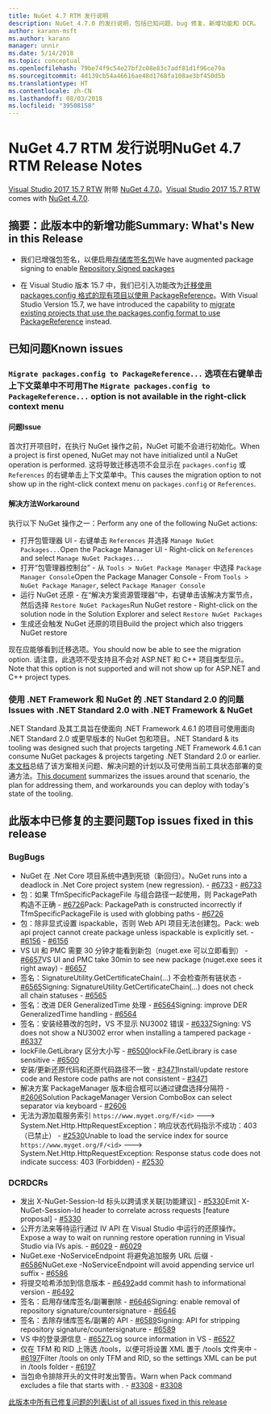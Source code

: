 ```yaml
---
title: NuGet 4.7 RTM 发行说明
description: NuGet 4.7.0 的发行说明，包括已知问题、bug 修复、新增功能和 DCR。
author: karann-msft
ms.author: karann
manager: unnir
ms.date: 5/14/2018
ms.topic: conceptual
ms.openlocfilehash: 79be74f9c54e27bf2c08e83c7adf81d1f96ce79a
ms.sourcegitcommit: 4d139cb54a46616ae48d1768fa108ae3bf450d5b
ms.translationtype: HT
ms.contentlocale: zh-CN
ms.lasthandoff: 08/03/2018
ms.locfileid: "39508158"
---
```

# <a name="nuget-47-rtm-release-notes"></a><span data-ttu-id="0c8c4-103">NuGet 4.7 RTM 发行说明</span><span class="sxs-lookup"><span data-stu-id="0c8c4-103">NuGet 4.7 RTM Release Notes</span></span>

<span data-ttu-id="0c8c4-104">[Visual Studio 2017 15.7 RTW](https://www.visualstudio.com/news/releasenotes/vs2017-relnotes) 附带 [NuGet 4.7.0](https://dist.nuget.org/win-x86-commandline/v4.7.0/nuget.exe)。</span><span class="sxs-lookup"><span data-stu-id="0c8c4-104">[Visual Studio 2017 15.7 RTW](https://www.visualstudio.com/news/releasenotes/vs2017-relnotes) comes with [NuGet 4.7.0](https://dist.nuget.org/win-x86-commandline/v4.7.0/nuget.exe).</span></span>

## <a name="summary-whats-new-in-this-release"></a><span data-ttu-id="0c8c4-105">摘要：此版本中的新增功能</span><span class="sxs-lookup"><span data-stu-id="0c8c4-105">Summary: What's New in this Release</span></span>

* <span data-ttu-id="0c8c4-106">我们已增强包签名，以便启用[存储库签名包](https://github.com/NuGet/Home/wiki/Repository-Signatures)</span><span class="sxs-lookup"><span data-stu-id="0c8c4-106">We have augmented package signing to enable [Repository Signed packages](https://github.com/NuGet/Home/wiki/Repository-Signatures)</span></span>

* <span data-ttu-id="0c8c4-107">在 Visual Studio 版本 15.7 中，我们已引入功能改为[迁移使用 packages.config 格式的现有项目以使用 PackageReference](https://docs.microsoft.com/en-us/nuget/reference/migrate-packages-config-to-package-reference)。</span><span class="sxs-lookup"><span data-stu-id="0c8c4-107">With Visual Studio Version 15.7, we have introduced the capability to [migrate existing projects that use the packages.config format to use PackageReference](https://docs.microsoft.com/en-us/nuget/reference/migrate-packages-config-to-package-reference) instead.</span></span>

## <a name="known-issues"></a><span data-ttu-id="0c8c4-108">已知问题</span><span class="sxs-lookup"><span data-stu-id="0c8c4-108">Known issues</span></span>

### <a name="the-migrate-packagesconfig-to-packagereference-option-is-not-available-in-the-right-click-context-menu"></a><span data-ttu-id="0c8c4-109">`Migrate packages.config to PackageReference...` 选项在右键单击上下文菜单中不可用</span><span class="sxs-lookup"><span data-stu-id="0c8c4-109">The `Migrate packages.config to PackageReference...` option is not available in the right-click context menu</span></span>

#### <a name="issue"></a><span data-ttu-id="0c8c4-110">问题</span><span class="sxs-lookup"><span data-stu-id="0c8c4-110">Issue</span></span>

<span data-ttu-id="0c8c4-111">首次打开项目时，在执行 NuGet 操作之前，NuGet 可能不会进行初始化。</span><span class="sxs-lookup"><span data-stu-id="0c8c4-111">When a project is first opened, NuGet may not have initialized until a NuGet operation is performed.</span></span> <span data-ttu-id="0c8c4-112">这将导致迁移选项不会显示在 `packages.config` 或 `References` 的右键单击上下文菜单中。</span><span class="sxs-lookup"><span data-stu-id="0c8c4-112">This causes the migration option to not show up in the right-click context menu on `packages.config` or `References`.</span></span>

#### <a name="workaround"></a><span data-ttu-id="0c8c4-113">解决方法</span><span class="sxs-lookup"><span data-stu-id="0c8c4-113">Workaround</span></span>

<span data-ttu-id="0c8c4-114">执行以下 NuGet 操作之一：</span><span class="sxs-lookup"><span data-stu-id="0c8c4-114">Perform any one of the following NuGet actions:</span></span>
* <span data-ttu-id="0c8c4-115">打开包管理器 UI - 右键单击 `References` 并选择 `Manage NuGet Packages...`</span><span class="sxs-lookup"><span data-stu-id="0c8c4-115">Open the Package Manager UI - Right-click on `References` and select `Manage NuGet Packages...`</span></span>
* <span data-ttu-id="0c8c4-116">打开“包管理器控制台” - 从 `Tools > NuGet Package Manager` 中选择 `Package Manager Console`</span><span class="sxs-lookup"><span data-stu-id="0c8c4-116">Open the Package Manager Console - From `Tools > NuGet Package Manager`, select `Package Manager Console`</span></span>
* <span data-ttu-id="0c8c4-117">运行 NuGet 还原 - 在“解决方案资源管理器”中，右键单击该解决方案节点，然后选择 `Restore NuGet Packages`</span><span class="sxs-lookup"><span data-stu-id="0c8c4-117">Run NuGet restore - Right-click on the solution node in the Solution Explorer and select `Restore NuGet Packages`</span></span>
* <span data-ttu-id="0c8c4-118">生成还会触发 NuGet 还原的项目</span><span class="sxs-lookup"><span data-stu-id="0c8c4-118">Build the project which also triggers NuGet restore</span></span>

<span data-ttu-id="0c8c4-119">现在应能够看到迁移选项。</span><span class="sxs-lookup"><span data-stu-id="0c8c4-119">You should now be able to see the migration option.</span></span> <span data-ttu-id="0c8c4-120">请注意，此选项不受支持且不会对 ASP.NET 和 C++ 项目类型显示。</span><span class="sxs-lookup"><span data-stu-id="0c8c4-120">Note that this option is not supported and will not show up for ASP.NET and C++ project types.</span></span>

### <a name="issues-with-net-standard-20-with-net-framework--nuget"></a><span data-ttu-id="0c8c4-121">使用 .NET Framework 和 NuGet 的 .NET Standard 2.0 的问题</span><span class="sxs-lookup"><span data-stu-id="0c8c4-121">Issues with .NET Standard 2.0 with .NET Framework & NuGet</span></span>

<span data-ttu-id="0c8c4-122">.NET Standard 及其工具旨在使面向 .NET Framework 4.6.1 的项目可使用面向 .NET Standard 2.0 或更早版本的 NuGet 包和项目。</span><span class="sxs-lookup"><span data-stu-id="0c8c4-122">.NET Standard & its tooling was designed such that projects targeting .NET Framework 4.6.1 can consume NuGet packages & projects targeting .NET Standard 2.0 or earlier.</span></span> <span data-ttu-id="0c8c4-123">[本文档](https://github.com/dotnet/standard/issues/481)总结了该方案相关问题、解决问题的计划以及可使用当前工具状态部署的变通方法。</span><span class="sxs-lookup"><span data-stu-id="0c8c4-123">[This document](https://github.com/dotnet/standard/issues/481) summarizes the issues around that scenario, the plan for addressing them, and workarounds you can deploy with today's state of the tooling.</span></span>

## <a name="top-issues-fixed-in-this-release"></a><span data-ttu-id="0c8c4-124">此版本中已修复的主要问题</span><span class="sxs-lookup"><span data-stu-id="0c8c4-124">Top issues fixed in this release</span></span>

### <a name="bugs"></a><span data-ttu-id="0c8c4-125">Bug</span><span class="sxs-lookup"><span data-stu-id="0c8c4-125">Bugs</span></span>

* <span data-ttu-id="0c8c4-126">NuGet 在 .Net Core 项目系统中遇到死锁（新回归）。</span><span class="sxs-lookup"><span data-stu-id="0c8c4-126">NuGet runs into a deadlock in .Net Core project system (new regression).</span></span><span data-ttu-id="0c8c4-127"> - [#6733](https://github.com/NuGet/Home/issues/6733)</span><span class="sxs-lookup"><span data-stu-id="0c8c4-127"> - [#6733](https://github.com/NuGet/Home/issues/6733)</span></span>
* <span data-ttu-id="0c8c4-128">包：如果 TfmSpecificPackageFile 与组合路径一起使用，则 PackagePath 构造不正确 - [#6726](https://github.com/NuGet/Home/issues/6726)</span><span class="sxs-lookup"><span data-stu-id="0c8c4-128">Pack: PackagePath is constructed incorrectly if TfmSpecificPackageFile is used with globbing paths - [#6726](https://github.com/NuGet/Home/issues/6726)</span></span>
* <span data-ttu-id="0c8c4-129">包：除非显式设置 ispackable，否则 Web API 项目无法创建包。</span><span class="sxs-lookup"><span data-stu-id="0c8c4-129">Pack: web api project cannot create package unless ispackable is explicitly set.</span></span><span data-ttu-id="0c8c4-130"> - [#6156](https://github.com/NuGet/Home/issues/6156)</span><span class="sxs-lookup"><span data-stu-id="0c8c4-130"> - [#6156](https://github.com/NuGet/Home/issues/6156)</span></span>
* <span data-ttu-id="0c8c4-131">VS UI 和 PMC 需要 30 分钟才能看到新包（nuget.exe 可以立即看到） - [#6657](https://github.com/NuGet/Home/issues/6657)</span><span class="sxs-lookup"><span data-stu-id="0c8c4-131">VS UI and PMC take 30min to see new package (nuget.exe sees it right away) - [#6657](https://github.com/NuGet/Home/issues/6657)</span></span>
* <span data-ttu-id="0c8c4-132">签名：SignatureUtility.GetCertificateChain(...) 不会检查所有链状态 - [#6565](https://github.com/NuGet/Home/issues/6565)</span><span class="sxs-lookup"><span data-stu-id="0c8c4-132">Signing:  SignatureUtility.GetCertificateChain(...) does not check all chain statuses - [#6565](https://github.com/NuGet/Home/issues/6565)</span></span>
* <span data-ttu-id="0c8c4-133">签名：改进 DER GeneralizedTime 处理 - [#6564](https://github.com/NuGet/Home/issues/6564)</span><span class="sxs-lookup"><span data-stu-id="0c8c4-133">Signing:  improve DER GeneralizedTime handling - [#6564](https://github.com/NuGet/Home/issues/6564)</span></span>
* <span data-ttu-id="0c8c4-134">签名：安装经篡改的包时，VS 不显示 NU3002 错误 - [#6337](https://github.com/NuGet/Home/issues/6337)</span><span class="sxs-lookup"><span data-stu-id="0c8c4-134">Signing: VS does not show a NU3002 error when installing a tampered package - [#6337](https://github.com/NuGet/Home/issues/6337)</span></span>
* <span data-ttu-id="0c8c4-135">lockFile.GetLibrary 区分大小写 - [#6500](https://github.com/NuGet/Home/issues/6500)</span><span class="sxs-lookup"><span data-stu-id="0c8c4-135">lockFile.GetLibrary is case sensitive - [#6500](https://github.com/NuGet/Home/issues/6500)</span></span>
* <span data-ttu-id="0c8c4-136">安装/更新还原代码和还原代码路径不一致 - [#3471](https://github.com/NuGet/Home/issues/3471)</span><span class="sxs-lookup"><span data-stu-id="0c8c4-136">Install/update restore code and Restore code paths are not consistent - [#3471](https://github.com/NuGet/Home/issues/3471)</span></span>
* <span data-ttu-id="0c8c4-137">解决方案 PackageManager 版本组合框可以通过键盘选择分隔符 - [#2606](https://github.com/NuGet/Home/issues/2606)</span><span class="sxs-lookup"><span data-stu-id="0c8c4-137">Solution PackageManager Version ComboBox can select separator via keyboard - [#2606](https://github.com/NuGet/Home/issues/2606)</span></span>
* <span data-ttu-id="0c8c4-138">无法为源加载服务索引 `https://www.myget.org/F/<id>` ---> System.Net.Http.HttpRequestException：响应状态代码指示不成功：403（已禁止） - [#2530](https://github.com/NuGet/Home/issues/2530)</span><span class="sxs-lookup"><span data-stu-id="0c8c4-138">Unable to load the service index for source `https://www.myget.org/F/<id>` ---> System.Net.Http.HttpRequestException: Response status code does not indicate success: 403 (Forbidden) - [#2530](https://github.com/NuGet/Home/issues/2530)</span></span>

### <a name="dcrs"></a><span data-ttu-id="0c8c4-139">DCR</span><span class="sxs-lookup"><span data-stu-id="0c8c4-139">DCRs</span></span>

* <span data-ttu-id="0c8c4-140">发出 X-NuGet-Session-Id 标头以跨请求关联[功能建议] - [#5330](https://github.com/NuGet/Home/issues/5330)</span><span class="sxs-lookup"><span data-stu-id="0c8c4-140">Emit X-NuGet-Session-Id header to correlate across requests [feature proposal] - [#5330](https://github.com/NuGet/Home/issues/5330)</span></span>
* <span data-ttu-id="0c8c4-141">公开方法来等待运行通过 IV API 在 Visual Studio 中运行的还原操作。</span><span class="sxs-lookup"><span data-stu-id="0c8c4-141">Expose a way to wait on running restore operation running in Visual Studio via IVs apis.</span></span><span data-ttu-id="0c8c4-142"> - [#6029](https://github.com/NuGet/Home/issues/6029)</span><span class="sxs-lookup"><span data-stu-id="0c8c4-142"> - [#6029](https://github.com/NuGet/Home/issues/6029)</span></span>
* <span data-ttu-id="0c8c4-143">NuGet.exe -NoServiceEndpoint 将避免追加服务 URL 后缀 - [#6586](https://github.com/NuGet/Home/issues/6586)</span><span class="sxs-lookup"><span data-stu-id="0c8c4-143">NuGet.exe -NoServiceEndpoint will avoid appending service url suffix - [#6586](https://github.com/NuGet/Home/issues/6586)</span></span>
* <span data-ttu-id="0c8c4-144">将提交哈希添加到信息版本 - [#6492](https://github.com/NuGet/Home/issues/6492)</span><span class="sxs-lookup"><span data-stu-id="0c8c4-144">add commit hash to informational version - [#6492](https://github.com/NuGet/Home/issues/6492)</span></span>
* <span data-ttu-id="0c8c4-145">签名：启用存储库签名/副署删除 - [#6646](https://github.com/NuGet/Home/issues/6646)</span><span class="sxs-lookup"><span data-stu-id="0c8c4-145">Signing:  enable removal of repository signature/countersignature - [#6646](https://github.com/NuGet/Home/issues/6646)</span></span>
* <span data-ttu-id="0c8c4-146">签名：去除存储库签名/副署的 API - [#6589](https://github.com/NuGet/Home/issues/6589)</span><span class="sxs-lookup"><span data-stu-id="0c8c4-146">Signing:  API for stripping repository signature/countersignature - [#6589](https://github.com/NuGet/Home/issues/6589)</span></span>
* <span data-ttu-id="0c8c4-147">VS 中的登录源信息 - [#6527](https://github.com/NuGet/Home/issues/6527)</span><span class="sxs-lookup"><span data-stu-id="0c8c4-147">Log source information in VS - [#6527](https://github.com/NuGet/Home/issues/6527)</span></span>
* <span data-ttu-id="0c8c4-148">仅在 TFM 和 RID 上筛选 /tools，以便可将设置 XML 置于 /tools 文件夹中 - [#6197](https://github.com/NuGet/Home/issues/6197)</span><span class="sxs-lookup"><span data-stu-id="0c8c4-148">Filter /tools on only TFM and RID, so the settings XML can be put in /tools folder - [#6197](https://github.com/NuGet/Home/issues/6197)</span></span>
* <span data-ttu-id="0c8c4-149">当包命令排除开头的文件时发出警告。</span><span class="sxs-lookup"><span data-stu-id="0c8c4-149">Warn when Pack command excludes a file that starts with .</span></span><span data-ttu-id="0c8c4-150">  - [#3308](https://github.com/NuGet/Home/issues/3308)</span><span class="sxs-lookup"><span data-stu-id="0c8c4-150">  - [#3308](https://github.com/NuGet/Home/issues/3308)</span></span>

[<span data-ttu-id="0c8c4-151">此版本中所有已修复问题的列表</span><span class="sxs-lookup"><span data-stu-id="0c8c4-151">List of all issues fixed in this release</span></span>](https://github.com/NuGet/Home/issues?q=is%3Aissue+is%3Aclosed+milestone%3A%224.7")
